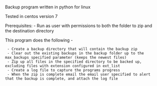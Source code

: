 Backup program written in python for linux

Tested in centos version 7

Prerequisites: 
	- Run as user with permissions to both the folder to zip and the destination directory

This program does the following -

	 - Create a backup directory that will contain the backup zip
	 - Clear out the existing backups in the backup folder up to the max_backups specified parameter (keeps the newest files)
	 - Zip up all files in the specified directory to be backed up, excluding files with extension configured in ext_list 
	 - Create a log file to capture the programs progress
	 - When the zip is complete email the email user specified to alert that the backup is complete, and attach the log file 

